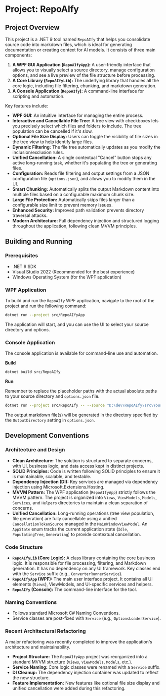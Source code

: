 # Project: RepoAIfy

## Project Overview

This project is a .NET 9 tool named `RepoAIfy` that helps you consolidate source code into markdown files, which is ideal for generating documentation or creating context for AI models. It consists of three main components:

1.  **A WPF GUI Application (`RepoAIfyApp`):** A user-friendly interface that allows you to visually select a source directory, manage configuration options, and see a live preview of the file structure before processing.
2.  **A Core Library (`RepoAIfyLib`):** The underlying library that handles all the core logic, including file filtering, chunking, and markdown generation.
3.  **A Console Application (`RepoAIfy`):** A command-line interface for scripting and automation.

Key features include:
*   **WPF GUI:** An intuitive interface for managing the entire process.
*   **Interactive and Cancellable File Tree:** A tree view with checkboxes lets you precisely select which files and folders to include. The tree population can be cancelled if it's slow.
*   **Optional File Size Display:** Users can toggle the visibility of file sizes in the tree view to help identify large files.
*   **Dynamic Filtering:** The file tree automatically updates as you modify the inclusion/exclusion rules.
*   **Unified Cancellation:** A single contextual "Cancel" button stops any active long-running task, whether it's populating the tree or generating files.
*   **Configuration:** Reads file filtering and output settings from a JSON configuration file (`options.json`), and allows you to modify them in the UI.
*   **Smart Chunking:** Automatically splits the output Markdown content into multiple files based on a configurable maximum chunk size.
*   **Large File Protection:** Automatically skips files larger than a configurable size limit to prevent memory issues.
*   **Enhanced Security:** Improved path validation prevents directory traversal attacks.
*   **Modern Architecture:** Full dependency injection and structured logging throughout the application, following clean MVVM principles.

## Building and Running

### Prerequisites
*   .NET 9 SDK
*   Visual Studio 2022 (Recommended for the best experience)
*   Windows Operating System (for the WPF application)

### WPF Application

To build and run the `RepoAIfy` WPF application, navigate to the root of the project and run the following command:

```bash
dotnet run --project src/RepoAIfyApp
```

The application will start, and you can use the UI to select your source directory and options.

### Console Application

The console application is available for command-line use and automation.

**Build**

```bash
dotnet build src/RepoAIfy
```

**Run**

Remember to replace the placeholder paths with the actual absolute paths to your source directory and `options.json` file.

```bash
dotnet run --project src/RepoAIfy -- --source "D:\dev\RepoAIfy\src\YourSourceDirectory" --options "D:\dev\RepoAIfy\src\options.json"
```

The output markdown file(s) will be generated in the directory specified by the `OutputDirectory` setting in `options.json`.

## Development Conventions

### Architecture and Design
*   **Clean Architecture:** The solution is structured to separate concerns, with UI, business logic, and data access kept in distinct projects.
*   **SOLID Principles:** Code is written following SOLID principles to ensure it is maintainable, scalable, and testable.
*   **Dependency Injection (DI):** Key services are managed via dependency injection using Microsoft.Extensions.Hosting.
*   **MVVM Pattern:** The WPF application (`RepoAIfyApp`) strictly follows the MVVM pattern. The project is organized into `Views`, `ViewModels`, `Models`, `Services`, and `Helpers` directories to maintain a clean separation of concerns.
*   **Unified Cancellation:** Long-running operations (tree view population, file generation) are fully cancellable using a unified `CancellationTokenSource` managed in the `MainWindowViewModel`. An `AppState` enum tracks the current application state (`Idle`, `PopulatingTree`, `Generating`) to provide contextual cancellation.

### Code Structure
*   **`RepoAIfyLib` (Core Logic):** A class library containing the core business logic. It is responsible for file processing, filtering, and Markdown generation. It has no dependency on any UI framework. Key classes end with the `Service` suffix (e.g., `ConverterRunnerService`).
*   **`RepoAIfyApp` (WPF):** The main user interface project. It contains all UI elements (`Views`), ViewModels, and UI-specific services and helpers.
*   **`RepoAIfy` (Console):** The command-line interface for the tool.

### Naming Conventions
*   Follows standard Microsoft C# Naming Conventions.
*   Service classes are post-fixed with `Service` (e.g., `OptionsLoaderService`).

### Recent Architectural Refactoring

A major refactoring was recently completed to improve the application's architecture and maintainability.
- **Project Structure:** The `RepoAIfyApp` project was reorganized into a standard MVVM structure (`Views`, `ViewModels`, `Models`, etc.).
- **Service Naming:** Core logic classes were renamed with a `Service` suffix.
- **DI Cleanup:** The dependency injection container was updated to reflect the new structure.
- **Feature Implementation:** New features like optional file size display and unified cancellation were added during this refactoring.